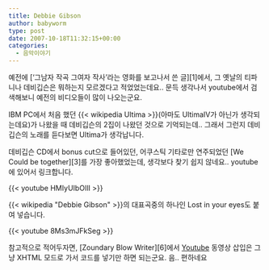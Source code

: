 ```yaml
---
title: Debbie Gibson
author: babyworm
type: post
date: 2007-10-18T11:32:15+00:00
categories:
  - 음악이야기
---
```

예전에 [‘그남자 작곡 그여자 작사’라는 영화를 보고나서 쓴 글][1]에서, 그 옛날의 티파니나 데비깁슨은 뭐하는지 모르겠다고 적었었는데요.. 문득 생각나서 youtube에서 검색해보니 예전의 비디오들이 많이 나오는군요.

IBM PC에서 처음 했던 {{< wikipedia Ultima >}}(아마도 UltimaIV가 아닌가 생각되는데요)가 나왔을 때 데비깁슨의 2집이
나왔던 것으로 기억되는데.. 그래서 그런지 데비깁슨의 노래를 듣다보면 Ultima가 생각납니다.

데비깁슨 CD에서 bonus cut으로 들어있던, 어쿠스틱 기타로만 연주되었던 [We Could be together][3]를 가장 좋아했었는데, 생각보다 찾기 쉽지 않네요.. youtube에 있어서 링크합니다.

{{< youtube HMIyUIbOIlI >}}

{{< wikipedia "Debbie Gibson" >}}의 대표곡중의 하나인 Lost in your eyes도 붙여 넣습니다.

{{< youtube 8Ms3mJFkSeg >}}

참고적으로 적어두자면, [Zoundary Blow Writer][6]에서 <a href="http://youtube.com/" target="_blank">Youtube</a> 동영상 삽입은 그냥 XHTML 모드로 가서 코드를 넣기만 하면 되는군요. 음.. 편하네요
